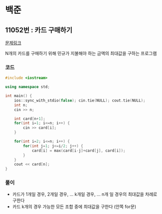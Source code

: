 # 백준

## 11052번 :  카드 구매하기

[문제링크](https://www.acmicpc.net/problem/11052)

N개의 카드를 구매하기 위해 민규가 지불해야 하는 금액의 최대값을 구하는 프로그램


### 코드

```c++
#include <iostream>

using namespace std;

int main() {
    ios::sync_with_stdio(false); cin.tie(NULL); cout.tie(NULL);
    int n;
    cin >> n;

    int card[n+1];
    for(int i=1; i<=n; i++) {
        cin >> card[i];
    }

    for(int i=2; i<=n; i++) {
        for(int j=1; j<=i/2; j++) {
            card[i] = max(card[i-j]+card[j], card[i]);
        }
    }
    cout << card[n];
}
```



### 풀이

* 카드가 1개일 경우, 2개일 경우, ... k개일 경우, ... n개 일 경우의 최대값을 차례로 구한다
* 카드 k개의 경우 가능한 모든 조합 중에 최대값을 구한다 (안쪽 for문)
